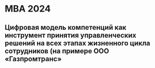 # MBA 2024
## Цифровая модель компетенций как инструмент принятия управленческих решений на всех этапах жизненного цикла сотрудников (на примере ООО «Газпромтранс»
